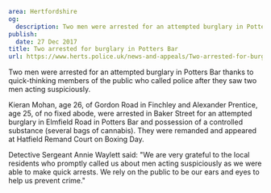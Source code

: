 ```yaml
area: Hertfordshire
og:
  description: Two men were arrested for an attempted burglary in Potters Bar thanks to quick-thinking members of the public who called police after they saw two men acting suspiciously.
publish:
  date: 27 Dec 2017
title: Two arrested for burglary in Potters Bar
url: https://www.herts.police.uk/news-and-appeals/Two-arrested-for-burglary-in-PottersBar-1377J
```

Two men were arrested for an attempted burglary in Potters Bar thanks to quick-thinking members of the public who called police after they saw two men acting suspiciously.

Kieran Mohan, age 26, of Gordon Road in Finchley and Alexander Prentice, age 25, of no fixed abode, were arrested in Baker Street for an attempted burglary in Elmfield Road in Potters Bar and possession of a controlled substance (several bags of cannabis). They were remanded and appeared at Hatfield Remand Court on Boxing Day.

Detective Sergeant Annie Waylett said: "We are very grateful to the local residents who promptly called us about men acting suspiciously as we were able to make quick arrests. We rely on the public to be our ears and eyes to help us prevent crime."
